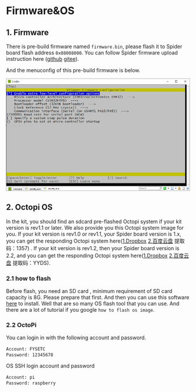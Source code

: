 # Firmware&OS

## 1. Firmware

There is pre-build firmware named `firmware.bin`, please flash it to Spider board flash address `0x08008000`. You can follow Spider firmware upload instruction here ([github](https://github.com/FYSETC/FYSETC-SPIDER#44--firmware-upload) [gitee](https://github.com/FYSETC/FYSETC-SPIDER#44--firmware-upload)).

And the menuconfig of this pre-build firmware is below.

![](klipper-32k-UART.png)

## 2. Octopi OS

In the kit, you should find an sdcard pre-flashed Octopi system if your kit version is rev1.1 or later. We also provide you this Octopi system image for you. If your kit version is rev1.0 or rev1.1, your Spider board version is 1.x, you can get the responding Octopi system here([1.Dropbox](https://www.dropbox.com/s/vtbbxu55y27kbl7/VORON2.4-Octoprint-Klipper.img?dl=0) [2.百度云盘](https://pan.baidu.com/s/1aeOkN2ZxQb99EaApOWNglw) 提取码：1357) . If your kit version is rev1.2, then your Spider board version is 2.2, and you can get the responding Octopi system here([1.Dropbox](https://www.dropbox.com/s/lj6l6n02513rycj/VORON2.4-Spider2.x-Octoprint-Klipper.img?dl=0) [2.百度云盘](https://pan.baidu.com/s/1OZLoSdPNHbxYGWpk1KwKzA ) 提取码：YYDS).

### 2.1 how to flash

Before flash, you need an SD card , minimum requirement of SD card capacity is 8G. Please prepare that first. And then you can use this software [here](https://www.balena.io/etcher/) to install. Well that are so many OS flash tool that you can use. And there are a lot of tutorial if you google `how to flash os image`.

### 2.2 OctoPi

You can login in with the following account and password.

```
Account: FYSETC
Password: 12345678
```

OS SSH login account and password

```
Account: pi
Password: raspberry
```
